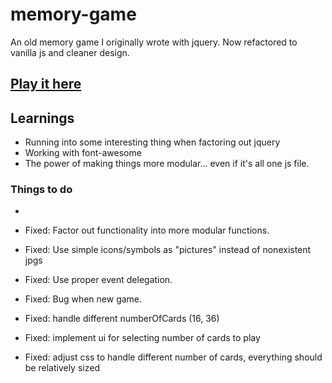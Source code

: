# memory-game
An old memory game I originally wrote with jquery. Now refactored to vanilla js and cleaner design.

## [Play it here](https://johnarvid.github.io/memory-game/)

## Learnings
- Running into some interesting thing when factoring out jquery
- Working with font-awesome
- The power of making things more modular... even if it's all one js file.


### Things to do
- 

- Fixed: Factor out functionality into more modular functions.
- Fixed: Use simple icons/symbols as "pictures" instead of nonexistent jpgs
- Fixed: Use proper event delegation.
- Fixed: Bug when new game.
- Fixed: handle different numberOfCards (16, 36)
- Fixed: implement ui for selecting number of cards to play
- Fixed: adjust css to handle different number of cards, everything should be relatively sized
  

